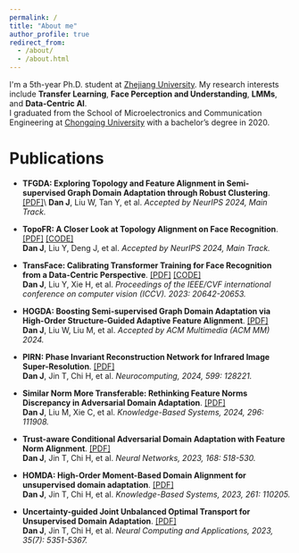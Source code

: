 ```yaml
---
permalink: /
title: "About me"
author_profile: true
redirect_from: 
  - /about/
  - /about.html
---
```


I'm a 5th-year Ph.D. student at [Zhejiang University](https://www.zju.edu.cn/). My research interests include **Transfer Learning**, **Face Perception and Understanding**, **LMMs**, and **Data-Centric AI**.\
I graduated from the School of Microelectronics and Communication Engineering at [Chongqing University](https://www.cqu.edu.cn/) with a bachelor’s degree in 2020.

Publications
======
* **TFGDA: Exploring Topology and Feature Alignment in Semi-supervised Graph Domain Adaptation through Robust Clustering**. [[PDF]](https://openreview.net/forum?id=26BdXIY3ik&referrer=%5BAuthor%20Console%5D(%2Fgroup%3Fid%3DNeurIPS.cc%2F2024%2FConference%2FAuthors%23your-submissions))\
**Dan J**, Liu W, Tan Y, et al.
<em>Accepted by NeurIPS 2024, Main Track.</em>

* **TopoFR: A Closer Look at Topology Alignment on Face Recognition**. [[PDF]](https://openreview.net/forum?id=KVAx5tys2p&referrer=%5BAuthor%20Console%5D(%2Fgroup%3Fid%3DNeurIPS.cc%2F2024%2FConference%2FAuthors%23your-submissions)) [[CODE]](https://github.com/DanJun6737/TopoFR)\
**Dan J**, Liu Y, Deng J, et al. 
<em>Accepted by NeurIPS 2024, Main Track.</em>

* **TransFace: Calibrating Transformer Training for Face Recognition from a Data-Centric Perspective**. [[PDF]](https://openaccess.thecvf.com/content/ICCV2023/html/Dan_TransFace_Calibrating_Transformer_Training_for_Face_Recognition_from_a_Data-Centric_ICCV_2023_paper.html) [[CODE]](https://github.com/DanJun6737/TransFace)\
**Dan J**, Liu Y, Xie H, et al. 
<em>Proceedings of the IEEE/CVF international conference on computer vision (ICCV). 2023: 20642-20653.</em>

* **HOGDA: Boosting Semi-supervised Graph Domain Adaptation via High-Order Structure-Guided Adaptive Feature Alignment**. [[PDF]](https://openreview.net/forum?id=2KjnPzj8gf)\
**Dan J**, Liu W, Liu M, et al. 
<em>Accepted by ACM Multimedia (ACM MM) 2024.</em>

* **PIRN: Phase Invariant Reconstruction Network for Infrared Image Super-Resolution**. [[PDF]](https://www.sciencedirect.com/science/article/abs/pii/S0925231224009925)\
**Dan J**, Jin T, Chi H, et al. 
<em>Neurocomputing, 2024, 599: 128221.</em>

* **Similar Norm More Transferable: Rethinking Feature Norms Discrepancy in Adversarial Domain Adaptation**. [[PDF]](https://www.sciencedirect.com/science/article/abs/pii/S0950705124005422)\
**Dan J**, Liu M, Xie C, et al. 
<em>Knowledge-Based Systems, 2024, 296: 111908.</em>

* **Trust-aware Conditional Adversarial Domain Adaptation with Feature Norm Alignment**. [[PDF]](https://www.sciencedirect.com/science/article/abs/pii/S0893608023005543)\
**Dan J**, Jin T, Chi H, et al. 
<em>Neural Networks, 2023, 168: 518-530.</em>

* **HOMDA: High-Order Moment-Based Domain Alignment for unsupervised domain adaptation**. [[PDF]](https://www.sciencedirect.com/science/article/abs/pii/S0950705122013016)\
**Dan J**, Jin T, Chi H, et al. 
<em>Knowledge-Based Systems, 2023, 261: 110205.</em>

* **Uncertainty-guided Joint Unbalanced Optimal Transport for Unsupervised Domain Adaptation**. [[PDF]](https://link.springer.com/article/10.1007/s00521-022-07976-x)\
**Dan J**, Jin T, Chi H, et al. 
<em>Neural Computing and Applications, 2023, 35(7): 5351-5367.</em>



